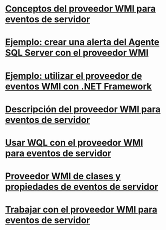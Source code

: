 # [Conceptos del proveedor WMI para eventos de servidor](wmi-provider-for-server-events-concepts.md)

# [Ejemplo: crear una alerta del Agente SQL Server con el proveedor WMI](sample-creating-a-sql-server-agent-alert-with-the-wmi-provider.md)
# [Ejemplo: utilizar el proveedor de eventos WMI con .NET Framework](sample-using-the-wmi-event-provider-with-the-net-framework.md)
# [Descripción del proveedor WMI para eventos de servidor](understanding-the-wmi-provider-for-server-events.md)
# [Usar WQL con el proveedor WMI para eventos de servidor](using-wql-with-the-wmi-provider-for-server-events.md)
# [Proveedor WMI de clases y propiedades de eventos de servidor](wmi-provider-for-server-events-classes-and-properties.md)
# [Trabajar con el proveedor WMI para eventos de servidor](working-with-the-wmi-provider-for-server-events.md)
